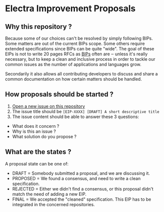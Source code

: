 # Electra Improvement Proposals

## Why this repository ?

Because some of our choices can't be resolved by simply following BIPs. Some matters are out of the current BIPs scope. Some others require extended specifications since BIPs can be quite "wide". The goal of these EIPs is not to write 20 pages RFCs as [BIPs](https://github.com/bitcoin/bips) often are ‒ unless it's really necessary, but to keep a clean and inclusive process in order to tackle our common issues as the number of applications and languages grow.

Secondarily it also allows all contributing developers to discuss and share a common documentation on how certain matters should be handled.

## How proposals should be started ?

1. [Open a new issue on this repository](https://github.com/Electra-project/Electra-Improvement-Proposals/issues)
2. The issue title should be `[EIP-XXXX] [DRAFT] A short descriptive title`
3. The issue content should be able to answer these 3 questions:
  - What does it concern ?
  - Why is this an issue ?
  - What solution do you propose ?

## What are the states ?

A proposal state can be one of:

- DRAFT = Somebody submitted a proposal, and we are discussing it.
- PROPOSED = We found a consensus, and need to write a clean specification.
- REJECTED = Either we didn't find a consensus, or this proposal didn't match the need of adding a new EIP.
- FINAL = We accepted the "cleaned" specification. This EIP has to be integrated in the concerned repositories.
